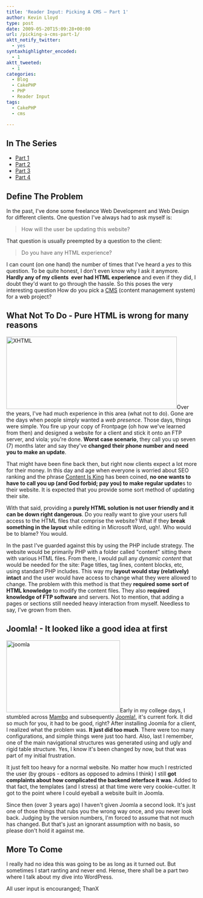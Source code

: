 ```yaml
---
title: 'Reader Input: Picking A CMS – Part 1'
author: Kevin Lloyd
type: post
date: 2009-05-20T15:09:28+00:00
url: /picking-a-cms-part-1/
aktt_notify_twitter:
  - yes
syntaxhighlighter_encoded:
  - 1
aktt_tweeted:
  - 1
categories:
  - Blog
  - CakePHP
  - PHP
  - Reader Input
tags:
  - CakePHP
  - cms

---
```

## In The Series

  * [Part 1][1]
  * [Part 2][2]
  * [Part 3][3]
  * [Part 4][4]

## Define The Problem

In the past, I've done some freelance Web Development and Web Design for different clients. One question I've always had to ask myself is:

> How will the user be updating this website?

That question is usually preempted by a question to the client:

> Do you have any HTML experience?

I can count (on one hand) the number of times that I've heard a _yes_ to this question. To be quite honest, I don't even know why I ask it anymore. **Hardly any of my clients  ever had HTML experience** and even if they did, I doubt they'd want to go through the hassle. So this poses the very interesting question How do you pick a [CMS][5] (content management system) for a web project?

## What Not To Do - Pure HTML is wrong for many reasons

<img class="size-full wp-image-267 alignnone" title="XHTML" src="/wp-content/uploads/xhtml.jpg" alt="XHTML" width="450" height="191" srcset="/wp-content/uploads/xhtml.jpg 450w, /wp-content/uploads/xhtml-300x127.jpg 300w" sizes="(max-width: 450px) 100vw, 450px" />Over the years, I've had much experience in this area (what not to do). Gone are the days when people simply wanted a _web presence_. Those days, things were simple. You fire up your copy of Frontpage (oh how we've learned from then) and designed a website for a client and stick it onto an FTP server, and viola; you're done. **Worst case scenario**, they call you up seven (7) months later and say they've **changed their phone number and need you to make an update**.

That might have been fine back then, but right now clients expect a lot more for their money. In this day and age when everyone is worried about SEO ranking and the phrase [Content Is King][6] has been coined, **no one wants to have to call you up (and God forbid; pay you) to make regular update**s to their website. It is expected that you provide some sort method of updating their site.

With that said, providing a **purely HTML solution is not user friendly and it can be down right dangerous**. Do you really want to give your users full access to the HTML files that comprise the website? What if they **break something in the layout** while editing in Microsoft Word, ugh!. Who would be to blame? You would.

In the past I've guarded against this by using the PHP include strategy. The website would be primarily PHP with a folder called "content" sitting there with various HTML files. From there, I would pull any _dynamic content_ that would be needed for the site: Page titles, tag lines, content blocks, etc, using standard PHP includes. This way my **layout would stay (relatively) intact** and the user would have access to change what they were allowed to change. The problem with this method is that they **required some sort of HTML knowledge** to modify the content files. They also **required knowledge of FTP software** and servers. Not to mention, that adding a pages or sections still needed heavy interaction from myself. Needless to say, I've grown from then.

## Joomla! - It looked like a good idea at first

<img class="size-medium wp-image-519 alignright" title="joomla" src="/wp-content/uploads/joomla-300x190.png" alt="joomla" width="300" height="190" srcset="/wp-content/uploads/joomla-300x190.png 300w, /wp-content/uploads/joomla.png 671w" sizes="(max-width: 300px) 100vw, 300px" />Early in my college days, I stumbled across [Mambo][7] and subsequently [Joomla!][8], it's current fork. It did so much for you, it had to be good, right? After installing Joomla for a client, I realized what the problem was. **It just did too much**. There were too many configurations, and simple things were just too hard. Also, last I remember, one of the main navigational structures was generated using and ugly and rigid table structure. Yes, I know it's been changed by now, but that was part of my initial frustration.

It just felt too heavy for a normal website. No matter how much I restricted the user (by groups - editors as opposed to admins I think) I still **got complaints about how complicated the backend interface it was**. Added to that fact, the templates (and I stress) at that time were very cookie-cutter. It got to the point where I could eyeball a website built in Joomla.

Since then (over 3 years ago) I haven't given Joomla a second look. It's just one of those things that rubs you the wrong way once, and you never look back. Judging by the version numbers, I'm forced to assume that not much has changed. But that's just an ignorant assumption with no basis, so please don't hold it against me.

## More To Come

I really had no idea this was going to be as long as it turned out. But sometimes I start ranting and never end. Hense, there shall be a part two where I talk about my dive into WordPress.

All user input is encouranged; ThanX

 [1]: https://webdevelopment2.com/picking-a-cms-part-1/
 [2]: https://webdevelopment2.com/picking-a-cms-2-new-standards/
 [3]: https://webdevelopment2.com/picking-a-cms-3-wordpress-as-a-cms/
 [4]: /picking-cms-4-looking-at-drupal
 [5]: http://en.wikipedia.org/wiki/Content_management_system "Content Management System"
 [6]: http://en.wikipedia.org/wiki/Web_content#Content_is_king
 [7]: http://en.wikipedia.org/wiki/Mambo_(software)
 [8]: http://en.wikipedia.org/wiki/Joomla!